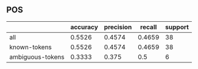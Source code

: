 
## POS

|                  | accuracy | precision | recall | support |
|------------------|----------|-----------|--------|---------|
| all              | 0.5526   | 0.4574    | 0.4659 | 38      |
| known-tokens     | 0.5526   | 0.4574    | 0.4659 | 38      |
| ambiguous-tokens | 0.3333   | 0.375     | 0.5    | 6       |

